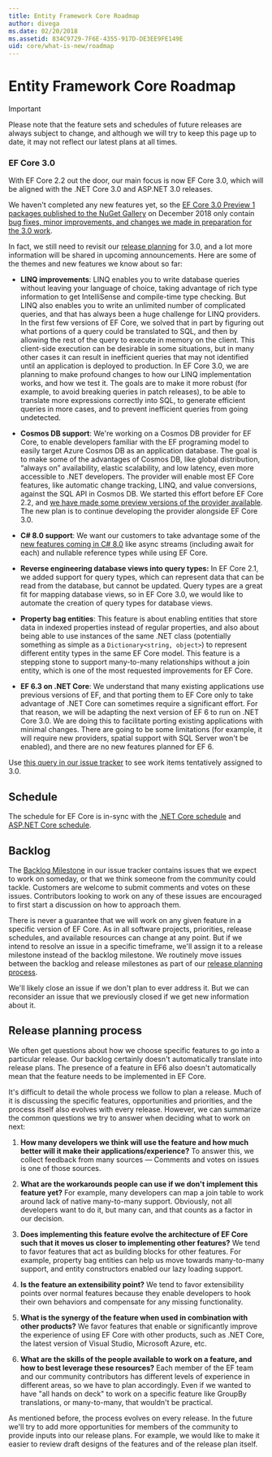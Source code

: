 ```yaml
---
title: Entity Framework Core Roadmap
author: divega
ms.date: 02/20/2018
ms.assetid: 834C9729-7F6E-4355-917D-DE3EE9FE149E
uid: core/what-is-new/roadmap
---
```


# Entity Framework Core Roadmap

> [!IMPORTANT]
> Please note that the feature sets and schedules of future releases are always subject to change, and although we will try to keep this page up to date, it may not reflect our latest plans at all times.

### EF Core 3.0

With EF Core 2.2 out the door, our main focus is now EF Core 3.0, which will be aligned with the .NET Core 3.0 and ASP.NET 3.0 releases.

We haven't completed any new features yet, so the [EF Core 3.0 Preview 1 packages published to the NuGet Gallery](https://www.nuget.org/packages/Microsoft.EntityFrameworkCore/3.0.0-preview.18572.1) on December 2018 only contain [bug fixes, minor improvements, and changes we made in preparation for the 3.0 work](https://github.com/aspnet/EntityFrameworkCore/issues?q=is%3Aissue+milestone%3A3.0.0+is%3Aclosed+label%3Aclosed-fixed).

In fact, we still need to revisit our [release planning](#release-planning-process) for 3.0, and a lot more information will be shared in upcoming announcements.
Here are some of the themes and new features we know about so far:

- **LINQ improvements**: LINQ enables you to write database queries without leaving your language of choice, taking advantage of rich type information to get IntelliSense and compile-time type checking.
  But LINQ also enables you to write an unlimited number of complicated queries, and that has always been a huge challenge for LINQ providers.
  In the first few versions of EF Core, we solved that in part by figuring out what portions of a query could be translated to SQL, and then by allowing the rest of the query to execute in memory on the client.
  This client-side execution can be desirable in some situations, but in many other cases it can result in inefficient queries that may not identified until an application is deployed to production.
  In EF Core 3.0, we are planning to make profound changes to how our LINQ implementation works, and how we test it.
  The goals are to make it more robust (for example, to avoid breaking queries in patch releases), to be able to translate more expressions correctly into SQL, to generate efficient queries in more cases, and to prevent inefficient queries from going undetected.

- **Cosmos DB support**: We're working on a Cosmos DB provider for EF Core, to enable developers familiar with the EF programing model to easily target Azure Cosmos DB as an application database.
  The goal is to make some of the advantages of Cosmos DB, like global distribution, “always on” availability, elastic scalability, and low latency, even more accessible to .NET developers.
  The provider will enable most EF Core features, like automatic change tracking, LINQ, and value conversions, against the SQL API in Cosmos DB. We started this effort before EF Core 2.2, and [we have made some preview versions of the provider available](https://blogs.msdn.microsoft.com/dotnet/2018/10/17/announcing-entity-framework-core-2-2-preview-3/).
  The new plan is to continue developing the provider alongside EF Core 3.0.   

- **C# 8.0 support**: We want our customers to take advantage some of the [new features coming in C# 8.0](https://blogs.msdn.microsoft.com/dotnet/2018/11/12/building-c-8-0/) like async streams (including await for each) and nullable reference types while using EF Core.

- **Reverse engineering database views into query types:** In EF Core 2.1, we added support for query types, which can represent data that can be read from the database, but cannot be updated.
  Query types are a great fit for mapping database views, so in EF Core 3.0, we would like to automate the creation of query types for database views.

- **Property bag entities**: This feature is about enabling entities that store data in indexed properties instead of regular properties, and also about being able to use instances of the same .NET class (potentially something as simple as a `Dictionary<string, object>`) to represent different entity types in the same EF Core model.
  This feature is a stepping stone to support many-to-many relationships without a join entity, which is one of the most requested improvements for EF Core.

- **EF 6.3 on .NET Core**: We understand that many existing applications use previous versions of EF, and that porting them to EF Core only to take advantage of .NET Core can sometimes require a significant effort.
  For that reason, we will be adapting the next version of EF 6 to run on .NET Core 3.0.
  We are doing this to facilitate porting existing applications with minimal changes.
  There are going to be some limitations (for example, it will require new providers, spatial support with SQL Server won't be enabled), and there are no new features planned for EF 6.

Use [this query in our issue tracker](https://github.com/aspnet/EntityFrameworkCore/issues?q=is%3Aopen+is%3Aissue+milestone%3A3.0.0+sort%3Areactions-%2B1-desc) to see work items tentatively assigned to 3.0.

## Schedule

The schedule for EF Core is in-sync with the [.NET Core schedule](https://github.com/dotnet/core/blob/master/roadmap.md) and [ASP.NET Core schedule](https://github.com/aspnet/Home/wiki/Roadmap).

## Backlog

The [Backlog Milestone](https://github.com/aspnet/EntityFrameworkCore/issues?q=is%3Aopen+is%3Aissue+milestone%3ABacklog+sort%3Areactions-%2B1-desc) in our issue tracker contains issues that we expect to work on someday, or that we think someone from the community could tackle.
Customers are welcome to submit comments and votes on these issues.
Contributors looking to work on any of these issues are encouraged to first start a discussion on how to approach them.

There is never a guarantee that we will work on any given feature in a specific version of EF Core.
As in all software projects, priorities, release schedules, and available resources can change at any point.
But if we intend to resolve an issue in a specific timeframe, we'll assign it to a release milestone instead of the backlog milestone.
We routinely move issues between the backlog and release milestones as part of our [release planning process](#release-planning-process).

We'll likely close an issue if we don't plan to ever address it.
But we can reconsider an issue that we previously closed if we get new information about it.

## Release planning process

We often get questions about how we choose specific features to go into a particular release.
Our backlog certainly doesn't automatically translate into release plans.
The presence of a feature in EF6 also doesn't automatically mean that the feature needs to be implemented in EF Core.

It's difficult to detail the whole process we follow to plan a release.
Much of it is discussing the specific features, opportunities and priorities, and the process itself also evolves with every release.
However, we can summarize the common questions we try to answer when deciding what to work on next:

1. **How many developers we think will use the feature and how much better will it make their applications/experience?** To answer this, we collect feedback from many sources — Comments and votes on issues is one of those sources.

2. **What are the workarounds people can use if we don't implement this feature yet?** For example, many developers can map a join table to work around lack of native many-to-many support. Obviously, not all developers want to do it, but many can, and that counts as a factor in our decision.

3. **Does implementing this feature evolve the architecture of EF Core such that it moves us closer to implementing other features?** We tend to favor features that act as building blocks for other features. For example, property bag entities can help us move towards many-to-many support, and entity constructors enabled our lazy loading support. 

4. **Is the feature an extensibility point?** We tend to favor extensibility points over normal features because they enable developers to hook their own behaviors and compensate for any missing functionality. 

5. **What is the synergy of the feature when used in combination with other products?** We favor features that enable or significantly improve the experience of using EF Core with other products, such as .NET Core, the latest version of Visual Studio, Microsoft Azure, etc.

6. **What are the skills of the people available to work on a feature, and how to best leverage these resources?** Each member of the EF team and our community contributors has different levels of experience in different areas, so we have to plan accordingly. Even if we wanted to have "all hands on deck" to work on a specific feature like GroupBy translations, or many-to-many, that wouldn't be practical.

As mentioned before, the process evolves on every release.
In the future we'll try to add more opportunities for members of the community to provide inputs into our release plans.
For example, we would like to make it easier to review draft designs of the features and of the release plan itself.

